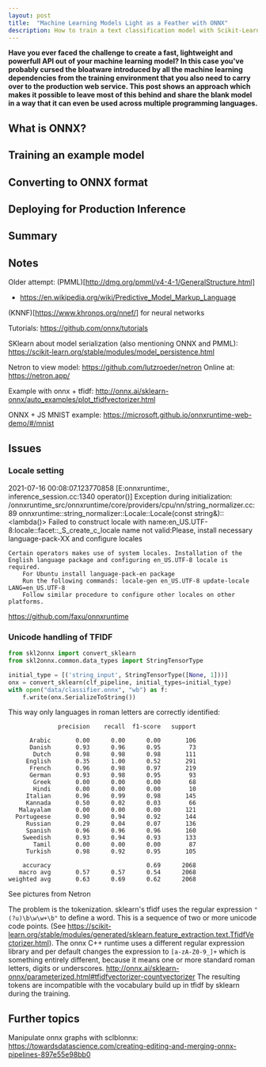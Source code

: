 ```yaml
---
layout: post
title:  "Machine Learning Models Light as a Feather with ONNX"
description: How to train a text classification model with Scikit-Learn and deploy it for prediction with ONNX.
---
```

**Have you ever faced the challenge to create a fast, lightweight and powerfull API out of your machine learning model? In this case you've probably cursed the bloatware introduced by all the machine learning dependencies from the training environment that you also need to carry over to the production web service. This post shows an approach which makes it possible to leave most of this behind and share the blank model in a way that it can even be used across multiple programming languages.**


## What is ONNX?

## Training an example model

## Converting to ONNX format

## Deploying for Production Inference

## Summary



## Notes
Older attempt: (PMML)[http://dmg.org/pmml/v4-4-1/GeneralStructure.html]
- https://en.wikipedia.org/wiki/Predictive_Model_Markup_Language

(KNNF)[https://www.khronos.org/nnef/] for neural networks

Tutorials: https://github.com/onnx/tutorials

SKlearn about model serialization (also mentioning ONNX and PMML): https://scikit-learn.org/stable/modules/model_persistence.html

Netron to view model: https://github.com/lutzroeder/netron
Online at: https://netron.app/

Example with onnx + tfidf: http://onnx.ai/sklearn-onnx/auto_examples/plot_tfidfvectorizer.html

ONNX + JS MNIST example: https://microsoft.github.io/onnxruntime-web-demo/#/mnist


## Issues

### Locale setting
2021-07-16 00:08:07.123770858 [E:onnxruntime:, inference_session.cc:1340 operator()] Exception during initialization: /onnxruntime_src/onnxruntime/core/providers/cpu/nn/string_normalizer.cc:89 onnxruntime::string_normalizer::Locale::Locale(const string&)::<lambda()> Failed to construct locale with name:en_US.UTF-8:locale::facet::_S_create_c_locale name not valid:Please, install necessary language-pack-XX and configure locales

    Certain operators makes use of system locales. Installation of the English language package and configuring en_US.UTF-8 locale is required.
        For Ubuntu install language-pack-en package
        Run the following commands: locale-gen en_US.UTF-8 update-locale LANG=en_US.UTF-8
        Follow similar procedure to configure other locales on other platforms.

https://github.com/faxu/onnxruntime

### Unicode handling of TFIDF

```python
from skl2onnx import convert_sklearn
from skl2onnx.common.data_types import StringTensorType

initial_type = [('string_input', StringTensorType([None, 1]))]
onx = convert_sklearn(clf_pipeline, initial_types=initial_type)
with open("data/classifier.onnx", "wb") as f:
    f.write(onx.SerializeToString())
```

This way only languages in roman letters are correctly identified:
```
              precision    recall  f1-score   support

      Arabic       0.00      0.00      0.00       106
      Danish       0.93      0.96      0.95        73
       Dutch       0.98      0.98      0.98       111
     English       0.35      1.00      0.52       291
      French       0.96      0.98      0.97       219
      German       0.93      0.98      0.95        93
       Greek       0.00      0.00      0.00        68
       Hindi       0.00      0.00      0.00        10
     Italian       0.96      0.99      0.98       145
     Kannada       0.50      0.02      0.03        66
   Malayalam       0.00      0.00      0.00       121
  Portugeese       0.90      0.94      0.92       144
     Russian       0.29      0.04      0.07       136
     Spanish       0.96      0.96      0.96       160
    Sweedish       0.93      0.94      0.93       133
       Tamil       0.00      0.00      0.00        87
     Turkish       0.98      0.92      0.95       105

    accuracy                           0.69      2068
   macro avg       0.57      0.57      0.54      2068
weighted avg       0.63      0.69      0.62      2068
```

See pictures from Netron

The problem is the tokenization. sklearn's tfidf uses the regular expression `"(?u)\b\w\w+\b"` 
to define a word. This is a sequence of two or more unicode code points. (See https://scikit-learn.org/stable/modules/generated/sklearn.feature_extraction.text.TfidfVectorizer.html).
The onnx C++ runtime uses a different regular expression library and per default changes the 
expression to `[a-zA-Z0-9_]+` which is something entirely different, because it means one or more
standard roman letters, digits or underscores. http://onnx.ai/sklearn-onnx/parameterized.html#tfidfvectorizer-countvectorizer
The resulting tokens are incompatible with the vocabulary build up in tfidf by sklearn during the 
training.


## Further topics
Manipulate onnx graphs with sclblonnx: https://towardsdatascience.com/creating-editing-and-merging-onnx-pipelines-897e55e98bb0